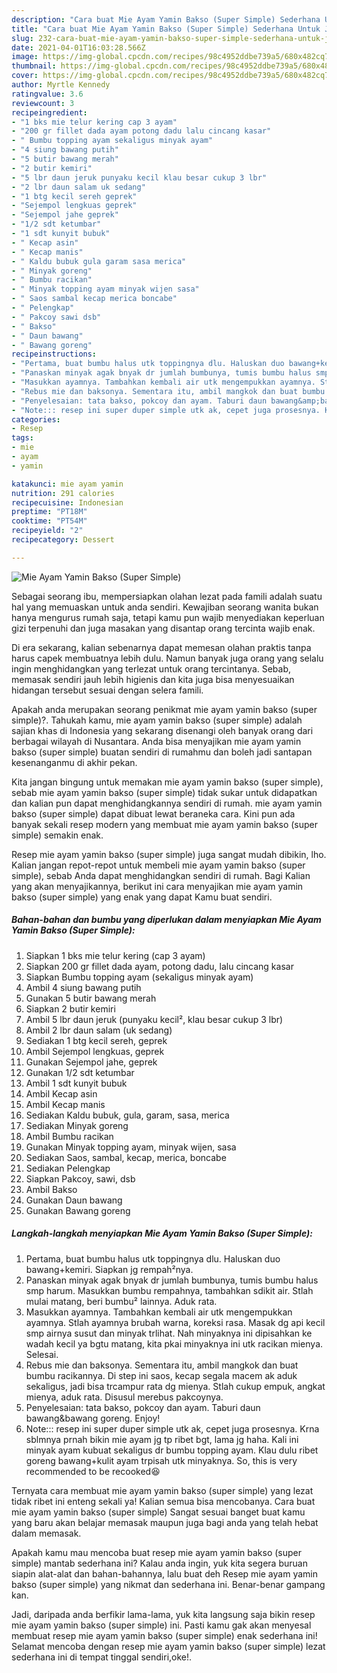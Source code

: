 ```yaml
---
description: "Cara buat Mie Ayam Yamin Bakso (Super Simple) Sederhana Untuk Jualan"
title: "Cara buat Mie Ayam Yamin Bakso (Super Simple) Sederhana Untuk Jualan"
slug: 232-cara-buat-mie-ayam-yamin-bakso-super-simple-sederhana-untuk-jualan
date: 2021-04-01T16:03:28.566Z
image: https://img-global.cpcdn.com/recipes/98c4952ddbe739a5/680x482cq70/mie-ayam-yamin-bakso-super-simple-foto-resep-utama.jpg
thumbnail: https://img-global.cpcdn.com/recipes/98c4952ddbe739a5/680x482cq70/mie-ayam-yamin-bakso-super-simple-foto-resep-utama.jpg
cover: https://img-global.cpcdn.com/recipes/98c4952ddbe739a5/680x482cq70/mie-ayam-yamin-bakso-super-simple-foto-resep-utama.jpg
author: Myrtle Kennedy
ratingvalue: 3.6
reviewcount: 3
recipeingredient:
- "1 bks mie telur kering cap 3 ayam"
- "200 gr fillet dada ayam potong dadu lalu cincang kasar"
- " Bumbu topping ayam sekaligus minyak ayam"
- "4 siung bawang putih"
- "5 butir bawang merah"
- "2 butir kemiri"
- "5 lbr daun jeruk punyaku kecil klau besar cukup 3 lbr"
- "2 lbr daun salam uk sedang"
- "1 btg kecil sereh geprek"
- "Sejempol lengkuas geprek"
- "Sejempol jahe geprek"
- "1/2 sdt ketumbar"
- "1 sdt kunyit bubuk"
- " Kecap asin"
- " Kecap manis"
- " Kaldu bubuk gula garam sasa merica"
- " Minyak goreng"
- " Bumbu racikan"
- " Minyak topping ayam minyak wijen sasa"
- " Saos sambal kecap merica boncabe"
- " Pelengkap"
- " Pakcoy sawi dsb"
- " Bakso"
- " Daun bawang"
- " Bawang goreng"
recipeinstructions:
- "Pertama, buat bumbu halus utk toppingnya dlu. Haluskan duo bawang+kemiri. Siapkan jg rempah²nya."
- "Panaskan minyak agak bnyak dr jumlah bumbunya, tumis bumbu halus smp harum. Masukkan bumbu rempahnya, tambahkan sdikit air. Stlah mulai matang, beri bumbu² lainnya. Aduk rata."
- "Masukkan ayamnya. Tambahkan kembali air utk mengempukkan ayamnya. Stlah ayamnya brubah warna, koreksi rasa. Masak dg api kecil smp airnya susut dan minyak trlihat. Nah minyaknya ini dipisahkan ke wadah kecil ya bgtu matang, kita pkai minyaknya ini utk racikan mienya. Selesai."
- "Rebus mie dan baksonya. Sementara itu, ambil mangkok dan buat bumbu racikannya. Di step ini saos, kecap segala macem ak aduk sekaligus, jadi bisa trcampur rata dg mienya. Stlah cukup empuk, angkat mienya, aduk rata. Disusul merebus pakcoynya."
- "Penyelesaian: tata bakso, pokcoy dan ayam. Taburi daun bawang&amp;bawang goreng. Enjoy!"
- "Note::: resep ini super duper simple utk ak, cepet juga prosesnya. Krna sblmnya prnah bikin mie ayam jg tp ribet bgt, lama jg haha. Kali ini minyak ayam kubuat sekaligus dr bumbu topping ayam. Klau dulu ribet goreng bawang+kulit ayam trpisah utk minyaknya. So, this is very recommended to be recooked😆"
categories:
- Resep
tags:
- mie
- ayam
- yamin

katakunci: mie ayam yamin 
nutrition: 291 calories
recipecuisine: Indonesian
preptime: "PT18M"
cooktime: "PT54M"
recipeyield: "2"
recipecategory: Dessert

---
```



![Mie Ayam Yamin Bakso (Super Simple)](https://img-global.cpcdn.com/recipes/98c4952ddbe739a5/680x482cq70/mie-ayam-yamin-bakso-super-simple-foto-resep-utama.jpg)

Sebagai seorang ibu, mempersiapkan olahan lezat pada famili adalah suatu hal yang memuaskan untuk anda sendiri. Kewajiban seorang  wanita bukan hanya mengurus rumah saja, tetapi kamu pun wajib menyediakan keperluan gizi terpenuhi dan juga masakan yang disantap orang tercinta wajib enak.

Di era  sekarang, kalian sebenarnya dapat memesan olahan praktis tanpa harus capek membuatnya lebih dulu. Namun banyak juga orang yang selalu ingin menghidangkan yang terlezat untuk orang tercintanya. Sebab, memasak sendiri jauh lebih higienis dan kita juga bisa menyesuaikan hidangan tersebut sesuai dengan selera famili. 



Apakah anda merupakan seorang penikmat mie ayam yamin bakso (super simple)?. Tahukah kamu, mie ayam yamin bakso (super simple) adalah sajian khas di Indonesia yang sekarang disenangi oleh banyak orang dari berbagai wilayah di Nusantara. Anda bisa menyajikan mie ayam yamin bakso (super simple) buatan sendiri di rumahmu dan boleh jadi santapan kesenanganmu di akhir pekan.

Kita jangan bingung untuk memakan mie ayam yamin bakso (super simple), sebab mie ayam yamin bakso (super simple) tidak sukar untuk didapatkan dan kalian pun dapat menghidangkannya sendiri di rumah. mie ayam yamin bakso (super simple) dapat dibuat lewat beraneka cara. Kini pun ada banyak sekali resep modern yang membuat mie ayam yamin bakso (super simple) semakin enak.

Resep mie ayam yamin bakso (super simple) juga sangat mudah dibikin, lho. Kalian jangan repot-repot untuk membeli mie ayam yamin bakso (super simple), sebab Anda dapat menghidangkan sendiri di rumah. Bagi Kalian yang akan menyajikannya, berikut ini cara menyajikan mie ayam yamin bakso (super simple) yang enak yang dapat Kamu buat sendiri.

<!--inarticleads1-->

##### Bahan-bahan dan bumbu yang diperlukan dalam menyiapkan Mie Ayam Yamin Bakso (Super Simple):

1. Siapkan 1 bks mie telur kering (cap 3 ayam)
1. Siapkan 200 gr fillet dada ayam, potong dadu, lalu cincang kasar
1. Siapkan  Bumbu topping ayam (sekaligus minyak ayam)
1. Ambil 4 siung bawang putih
1. Gunakan 5 butir bawang merah
1. Siapkan 2 butir kemiri
1. Ambil 5 lbr daun jeruk (punyaku kecil², klau besar cukup 3 lbr)
1. Ambil 2 lbr daun salam (uk sedang)
1. Sediakan 1 btg kecil sereh, geprek
1. Ambil Sejempol lengkuas, geprek
1. Gunakan Sejempol jahe, geprek
1. Gunakan 1/2 sdt ketumbar
1. Ambil 1 sdt kunyit bubuk
1. Ambil  Kecap asin
1. Ambil  Kecap manis
1. Sediakan  Kaldu bubuk, gula, garam, sasa, merica
1. Sediakan  Minyak goreng
1. Ambil  Bumbu racikan
1. Gunakan  Minyak topping ayam, minyak wijen, sasa
1. Sediakan  Saos, sambal, kecap, merica, boncabe
1. Sediakan  Pelengkap
1. Siapkan  Pakcoy, sawi, dsb
1. Ambil  Bakso
1. Gunakan  Daun bawang
1. Gunakan  Bawang goreng




<!--inarticleads2-->

##### Langkah-langkah menyiapkan Mie Ayam Yamin Bakso (Super Simple):

1. Pertama, buat bumbu halus utk toppingnya dlu. Haluskan duo bawang+kemiri. Siapkan jg rempah²nya.
1. Panaskan minyak agak bnyak dr jumlah bumbunya, tumis bumbu halus smp harum. Masukkan bumbu rempahnya, tambahkan sdikit air. Stlah mulai matang, beri bumbu² lainnya. Aduk rata.
1. Masukkan ayamnya. Tambahkan kembali air utk mengempukkan ayamnya. Stlah ayamnya brubah warna, koreksi rasa. Masak dg api kecil smp airnya susut dan minyak trlihat. Nah minyaknya ini dipisahkan ke wadah kecil ya bgtu matang, kita pkai minyaknya ini utk racikan mienya. Selesai.
1. Rebus mie dan baksonya. Sementara itu, ambil mangkok dan buat bumbu racikannya. Di step ini saos, kecap segala macem ak aduk sekaligus, jadi bisa trcampur rata dg mienya. Stlah cukup empuk, angkat mienya, aduk rata. Disusul merebus pakcoynya.
1. Penyelesaian: tata bakso, pokcoy dan ayam. Taburi daun bawang&amp;bawang goreng. Enjoy!
1. Note::: resep ini super duper simple utk ak, cepet juga prosesnya. Krna sblmnya prnah bikin mie ayam jg tp ribet bgt, lama jg haha. Kali ini minyak ayam kubuat sekaligus dr bumbu topping ayam. Klau dulu ribet goreng bawang+kulit ayam trpisah utk minyaknya. So, this is very recommended to be recooked😆




Ternyata cara membuat mie ayam yamin bakso (super simple) yang lezat tidak ribet ini enteng sekali ya! Kalian semua bisa mencobanya. Cara buat mie ayam yamin bakso (super simple) Sangat sesuai banget buat kamu yang baru akan belajar memasak maupun juga bagi anda yang telah hebat dalam memasak.

Apakah kamu mau mencoba buat resep mie ayam yamin bakso (super simple) mantab sederhana ini? Kalau anda ingin, yuk kita segera buruan siapin alat-alat dan bahan-bahannya, lalu buat deh Resep mie ayam yamin bakso (super simple) yang nikmat dan sederhana ini. Benar-benar gampang kan. 

Jadi, daripada anda berfikir lama-lama, yuk kita langsung saja bikin resep mie ayam yamin bakso (super simple) ini. Pasti kamu gak akan menyesal membuat resep mie ayam yamin bakso (super simple) enak sederhana ini! Selamat mencoba dengan resep mie ayam yamin bakso (super simple) lezat sederhana ini di tempat tinggal sendiri,oke!.

